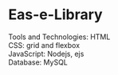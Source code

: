 # Eas-e-Library

Tools and Technologies:
	HTML 			
	CSS: grid and flexbox			
	JavaScript: Nodejs, ejs			
	Database: MySQL 		
